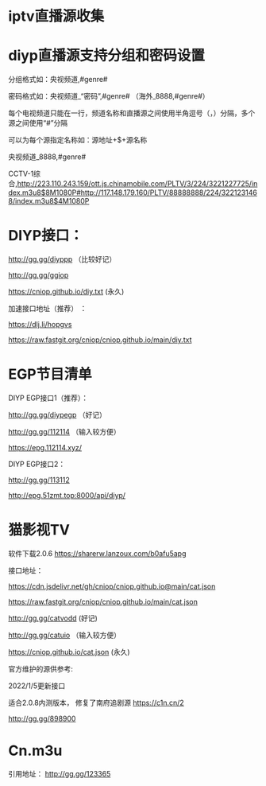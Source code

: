 # iptv直播源收集

# diyp直播源支持分组和密码设置

分组格式如：央视频道,#genre#

密码格式如：央视频道_“密码”,#genre# （海外_8888,#genre#）

每个电视频道只能在一行，频道名称和直播源之间使用半角逗号（，）分隔，多个源之间使用“#”分隔

可以为每个源指定名称如：源地址+$+源名称


央视频道_8888,#genre# 

CCTV-1综合,http://223.110.243.159/ott.js.chinamobile.com/PLTV/3/224/3221227725/index.m3u8$8M1080P#http://117.148.179.160/PLTV/88888888/224/3221231468/index.m3u8$4M1080P

# DIYP接口：

http://gg.gg/diyppp （比较好记）

http://gg.gg/ggiop

https://cniop.github.io/diy.txt    (永久)

加速接口地址（推荐） ：

https://dlj.li/hopgvs

https://raw.fastgit.org/cniop/cniop.github.io/main/diy.txt




# EGP节目清单
DIYP EGP接口1（推荐）：

http://gg.gg/diypegp  （好记）

http://gg.gg/112114  （输入较方便）

https://epg.112114.xyz/

DIYP EGP接口2：

http://gg.gg/113112

http://epg.51zmt.top:8000/api/diyp/ 

# 猫影视TV
软件下载2.0.6
https://sharerw.lanzoux.com/b0afu5apg

接口地址：


https://cdn.jsdelivr.net/gh/cniop/cniop.github.io@main/cat.json

https://raw.fastgit.org/cniop/cniop.github.io/main/cat.json


http://gg.gg/catvodd  (好记)

http://gg.gg/catuio   （输入较方便）

https://cniop.github.io/cat.json  (永久)

官方维护的源供参考:

2022/1/5更新接口

适合2.0.8内测版本，
修复了南府追剧源
https://c1n.cn/2

http://gg.gg/898900

# Cn.m3u

引用地址：
http://gg.gg/123365

